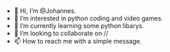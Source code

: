 - 👋 Hi, I’m @Johannes.
- 👀 I’m interested in python coding and video games.
- 🌱 I’m currently learning some python libarys.
- 💞️ I’m looking to collaborate on //
- 📫 How to reach me with a simple message.

<!---
About/me is a ✨ special ✨ repository because its `README.md` (this file) appears on your GitHub profile.
You can click the Preview link to take a look at your changes.
--->
